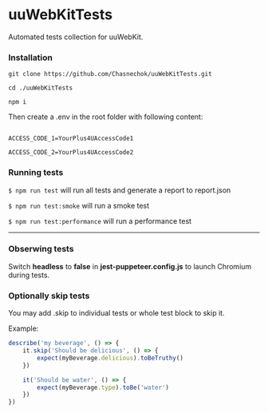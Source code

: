 # uuWebKitTests

Automated tests collection for uuWebKit.

### Installation
```
git clone https://github.com/Chasnechok/uuWebKitTests.git

cd ./uuWebKitTests

npm i
```
Then create a .env in the root folder with following content:

```

ACCESS_CODE_1=YourPlus4UAccessCode1

ACCESS_CODE_2=YourPlus4UAccessCode2

```

### Running tests

`$ npm run test` will run all tests and generate a report to report.json

`$ npm run test:smoke` will run a smoke test

`$ npm run test:performance` will run a performance test

---

### Obserwing tests

Switch **headless** to **false** in **jest-puppeteer.config.js** to launch Chromium during tests.

### Optionally skip tests

You may add .skip to individual tests or whole test block to skip it.

Example:

```javascript
describe('my beverage', () => {
    it.skip('Should be delicious', () => {
        expect(myBeverage.delicious).toBeTruthy()
    })

    it('Should be water', () => {
        expect(myBeverage.type).toBe('water')
    })
})
```
